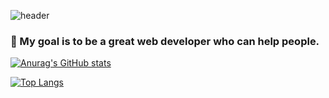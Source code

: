 ![header](https://capsule-render.vercel.app/api?type=waving&color=auto&height=300&section=header&text=Yongveloper%20GitHub&fontSize=70&desc=Frontend%20Developer&animation=scaleIn&fontAlign=50&fontAlignY=35)
### 🌈 My goal is to be a great web developer who can help people.

[![Anurag's GitHub stats](https://github-readme-stats.vercel.app/api?username=Yongveloper&&count_private=true&a&show_icons=true&theme=chartreuse-dark)](https://github.com/anuraghazra/github-readme-stats)

[![Top Langs](https://github-readme-stats.vercel.app/api/top-langs/?username=Yongveloper&layout=compact&theme=chartreuse-dark)](https://github.com/anuraghazra/github-readme-stats)
<!--
**Yongveloper/Yongveloper** is a ✨ _special_ ✨ repository because its `README.md` (this file) appears on your GitHub profile.

Here are some ideas to get you started:

- 🔭 I’m currently working on ...
- 🌱 I’m currently learning ...
- 👯 I’m looking to collaborate on ...
- 🤔 I’m looking for help with ...
- 💬 Ask me about ...
- 📫 How to reach me: ...
- 😄 Pronouns: ...
- ⚡ Fun fact: ...
-->
